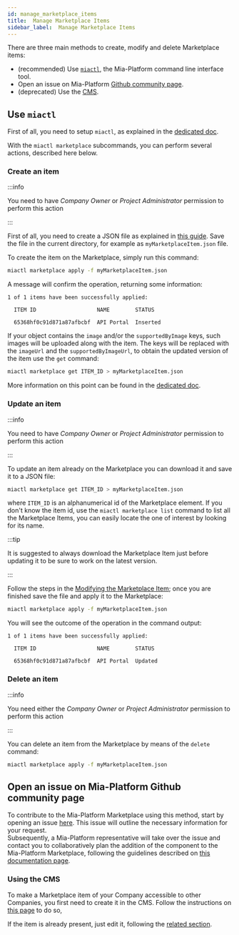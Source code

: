 ```yaml
---
id: manage_marketplace_items
title:  Manage Marketplace Items
sidebar_label:  Manage Marketplace Items
---
```


There are three main methods to create, modify and delete Marketplace items:

* (recommended) Use [`miactl`](/docs/cli/miactl/overview), the Mia-Platform command line interface tool.
* Open an issue on Mia-Platform [Github community page](https://github.com/mia-platform/community).
* (deprecated) Use the [CMS](/business_suite/guide_cms.md).

## Use `miactl`


First of all, you need to setup `miactl`, as explained in the [dedicated doc](/docs/cli/miactl/setup).

With the `miactl marketplace` subcommands, you can perform several actions, described here below.

### Create an item 

:::info

You need to have *Company Owner* or *Project Administrator* permission to perform this action

:::

First of all, you need to create a JSON file as explained in [this guide](/marketplace/add_to_marketplace/contributing_overview.md#how-to-configure-a-new-component). 
Save the file in the current directory, for example as `myMarketplaceItem.json` file.



To create the item on the Marketplace, simply run this command:

```sh
miactl marketplace apply -f myMarketplaceItem.json
```

A message will confirm the operation, returning some information:
```
1 of 1 items have been successfully applied:

  ITEM ID                   NAME        STATUS   

  65368hf0c91d871a87afbcbf  API Portal  Inserted  
```


If your object contains the `image` and/or the `supportedByImage` keys, such images will be uploaded along with the item.
The keys will be replaced with the `imageUrl` and the `supportedByImageUrl`, to obtain the updated version of the item use the `get` command: 
```sh
miactl marketplace get ITEM_ID > myMarketplaceItem.json
```

More information on this point can be found in the [dedicated doc](/docs/cli/miactl/commands#apply).

### Update an item

:::info

You need to have *Company Owner* or *Project Administrator* permission to perform this action

:::

To update an item already on the Marketplace you can download it and save it to a JSON file:

```sh
miactl marketplace get ITEM_ID > myMarketplaceItem.json
```
where `ITEM_ID` is an alphanumerical id of the Marketplace element. If you don't know the item id, use the `miactl marketplace list` command to list all the Marketplace Items, you can easily locate the one of interest by looking for its name.

:::tip

It is suggested to always download the Marketplace Item just before updating it to be sure to work on the latest version.

:::

Follow the steps in the [Modifying the Marketplace Item](#enabling-the-visibility-to-all-companies); once you are finished save the file and apply it to the Marketplace:

```sh
miactl marketplace apply -f myMarketplaceItem.json
```

You will see the outcome of the operation in the command output:
```
1 of 1 items have been successfully applied:

  ITEM ID                   NAME        STATUS   

  65368hf0c91d871a87afbcbf  API Portal  Updated  
```

### Delete an item

:::info

You need either the *Company Owner* or *Project Administrator* permission to perform this action

:::

You can delete an item from the Marketplace by means of the `delete` command:

```sh
miactl marketplace apply -f myMarketplaceItem.json
```

## Open an issue on Mia-Platform Github community page

To contribute to the Mia-Platform Marketplace using this method, start by opening an issue [here](https://github.com/mia-platform/community/issues/new?assignees=%40mia-platform%2Fsig-marketplace&labels=marketplace&projects=&template=marketplace-contribution.yaml&title=%5BNew+marketplace+item%5D%3A+). This issue will outline the necessary information for your request.  
Subsequently, a Mia-Platform representative will take over the issue and contact you to collaboratively plan the addition of the component to the Mia-Platform Marketplace, following the guidelines described on [this documentation page](/marketplace/add_to_marketplace/contributing_overview.md).

### Using the CMS

To make a Marketplace item of your Company accessible to other Companies, you first need to create it in the CMS. Follow the instructions on [this page](/marketplace/add_to_marketplace/contributing_overview.md#how-to-configure-a-new-component) to do so,

If the item is already present, just edit it, following the [related section](#enabling-the-visibility-to-all-companies).



